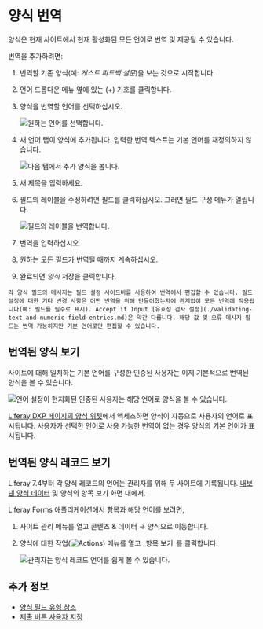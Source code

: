 # 양식 번역

양식은 현재 사이트에서 현재 활성화된 모든 언어로 번역 및 제공될 수 있습니다.

번역을 추가하려면:

1. 번역할 기존 양식(예: _게스트 피드백 설문_)을 보는 것으로 시작합니다.
1. 언어 드롭다운 메뉴 옆에 있는 (+) 기호를 클릭합니다.
1. 양식을 번역할 언어를 선택하십시오.

    ![원하는 언어를 선택합니다.](./translating-forms/images/01.png)

1. 새 언어 탭이 양식에 추가됩니다. 입력한 번역 텍스트는 기본 언어를 재정의하지 않습니다.

    ![다음 탭에서 추가 양식을 봅니다.](./translating-forms/images/03.png)

1. 새 제목을 입력하세요.
1. 필드의 레이블을 수정하려면 필드를 클릭하십시오. 그러면 필드 구성 메뉴가 열립니다.

    ![필드의 레이블을 번역합니다.](./translating-forms/images/02.png)

1. 번역을 입력하십시오.
1. 원하는 모든 필드가 번역될 때까지 계속하십시오.
1. 완료되면 _양식_ 저장을 클릭합니다.

```{note}
각 양식 필드의 메시지는 필드 설정 사이드바를 사용하여 번역에서 편집할 수 있습니다. 필드 설정에 대한 기타 변경 사항은 어떤 번역을 위해 만들어졌는지에 관계없이 모든 번역에 적용됩니다(예: 필드를 필수로 표시). Accept if Input [유효성 검사 설정](./validating-text-and-numeric-field-entries.md)은 약간 다릅니다. 해당 값 및 오류 메시지 필드는 번역 가능하지만 기본 언어로만 편집할 수 있습니다.
```

## 번역된 양식 보기

사이트에 대해 일치하는 기본 언어를 구성한 인증된 사용자는 이제 기본적으로 번역된 양식을 볼 수 있습니다.

![언어 설정이 현지화된 인증된 사용자는 해당 언어로 양식을 볼 수 있습니다.](./translating-forms/images/04.png)

[Liferay DXP 페이지의 양식 위젯](../sharing-forms-and-managing-submissions/sharing-forms.md)에서 액세스하면 양식이 자동으로 사용자의 언어로 표시됩니다. 사용자가 선택한 언어로 사용 가능한 번역이 없는 경우 양식의 기본 언어가 표시됩니다.

## 번역된 양식 레코드 보기

Liferay 7.4부터 각 양식 레코드의 언어는 관리자를 위해 두 사이트에 기록됩니다. [내보낸 양식 데이터](exporting-and-importing-forms.md) 및 양식의 항목 보기 화면 내에서.

Liferay Forms 애플리케이션에서 항목과 해당 언어를 보려면,

1. 사이트 관리 메뉴를 열고 콘텐츠 & 데이터 &rarr; 양식으로 이동합니다.
1. 양식에 대한 작업(![Actions](../../../images/icon-actions.png)) 메뉴를 열고 _항목 보기_를 클릭합니다.
   
   ![관리자는 양식 레코드 언어를 쉽게 볼 수 있습니다.](./translating-forms/images/05.png)

## 추가 정보

* [양식 필드 유형 참조](./forms-field-types-reference.md)
* [제출 버튼 사용자 지정](./customizing-the-submit-button.md)
